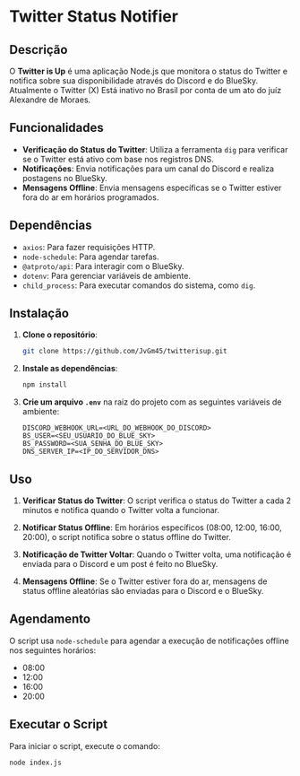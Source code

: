 # Twitter Status Notifier

## Descrição

O **Twitter is Up** é uma aplicação Node.js que monitora o status do Twitter e notifica sobre sua disponibilidade através do Discord e do BlueSky. Atualmente o Twitter (X) Está inativo no Brasil por conta de um ato do juíz Alexandre de Moraes.

## Funcionalidades

- **Verificação do Status do Twitter**: Utiliza a ferramenta `dig` para verificar se o Twitter está ativo com base nos registros DNS.
- **Notificações**: Envia notificações para um canal do Discord e realiza postagens no BlueSky.
- **Mensagens Offline**: Envia mensagens específicas se o Twitter estiver fora do ar em horários programados.

## Dependências

- `axios`: Para fazer requisições HTTP.
- `node-schedule`: Para agendar tarefas.
- `@atproto/api`: Para interagir com o BlueSky.
- `dotenv`: Para gerenciar variáveis de ambiente.
- `child_process`: Para executar comandos do sistema, como `dig`.

## Instalação

1. **Clone o repositório**:

    ```bash
    git clone https://github.com/JvGm45/twitterisup.git
    ```

2. **Instale as dependências**:

    ```bash
    npm install
    ```

3. **Crie um arquivo `.env`** na raiz do projeto com as seguintes variáveis de ambiente:

    ```env
    DISCORD_WEBHOOK_URL=<URL_DO_WEBHOOK_DO_DISCORD>
    BS_USER=<SEU_USUARIO_DO_BLUE_SKY>
    BS_PASSWORD=<SUA_SENHA_DO_BLUE_SKY>
    DNS_SERVER_IP=<IP_DO_SERVIDOR_DNS>
    ```

## Uso

1. **Verificar Status do Twitter**: O script verifica o status do Twitter a cada 2 minutos e notifica quando o Twitter volta a funcionar.

2. **Notificar Status Offline**: Em horários específicos (08:00, 12:00, 16:00, 20:00), o script notifica sobre o status offline do Twitter.

3. **Notificação de Twitter Voltar**: Quando o Twitter volta, uma notificação é enviada para o Discord e um post é feito no BlueSky.

4. **Mensagens Offline**: Se o Twitter estiver fora do ar, mensagens de status offline aleatórias são enviadas para o Discord e o BlueSky.

## Agendamento

O script usa `node-schedule` para agendar a execução de notificações offline nos seguintes horários:

- 08:00
- 12:00
- 16:00
- 20:00

## Executar o Script

Para iniciar o script, execute o comando:

```bash
node index.js
```